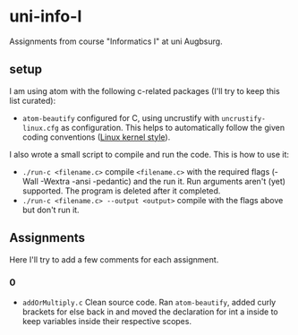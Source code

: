 # uni-info-I
Assignments from course "Informatics I" at uni Augbsurg.

## setup

I am using atom with the following c-related packages (I'll try to keep this
list curated):

 - `atom-beautify` configured for C, using uncrustify with `uncrustify-linux.cfg`
    as configuration. This helps to automatically follow the given coding
    conventions ([Linux kernel style](https://www.kernel.org/doc/Documentation/process/coding-style.rst)).

I also wrote a small script to compile and run the code. This is how to use it:

 - `./run-c <filename.c>` compile `<filename.c>` with the required flags
    (-Wall -Wextra -ansi -pedantic) and the run it. Run arguments aren't (yet)
    supported. The program is deleted after it completed.
 - `./run-c <filename.c> --output <output>` compile with the flags above but
    don't run it.

## Assignments

Here I'll try to add a few comments for each assignment.

### 0

 - `addOrMultiply.c` Clean source code. Ran `atom-beautify`, added curly
    brackets for else back in and moved the declaration for int a inside to
    keep variables inside their respective scopes.
